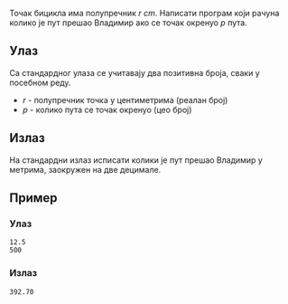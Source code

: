 ﻿Точак бицикла има полупречник $r ~cm$. Написати програм који рачуна колико је пут прешао Владимир ако се точак окренуо $p$ пута.

## Улаз

Са стандардног улаза се учитавају два позитивна броја, сваки у посебном реду.
- $r$ - полупречник точка у центиметрима (реалан број)
- $p$ - колико пута се точак окренуо (цео број)
## Излаз

На стандардни излаз исписати колики је пут прешао Владимир у метрима, заокружен на две децимале.
## Пример 

### Улаз

~~~
12.5
500
~~~

### Излаз

~~~
392.70
~~~


